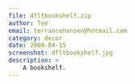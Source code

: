 ```yaml
---
file: dfltbookshelf.zip
author: Tee
email: terrancehansen@hotmail.com
category: decor
date: 2000-04-15
screenshot: dfltbookshelf.jpg
description: >
    A bookshelf.
---
```

